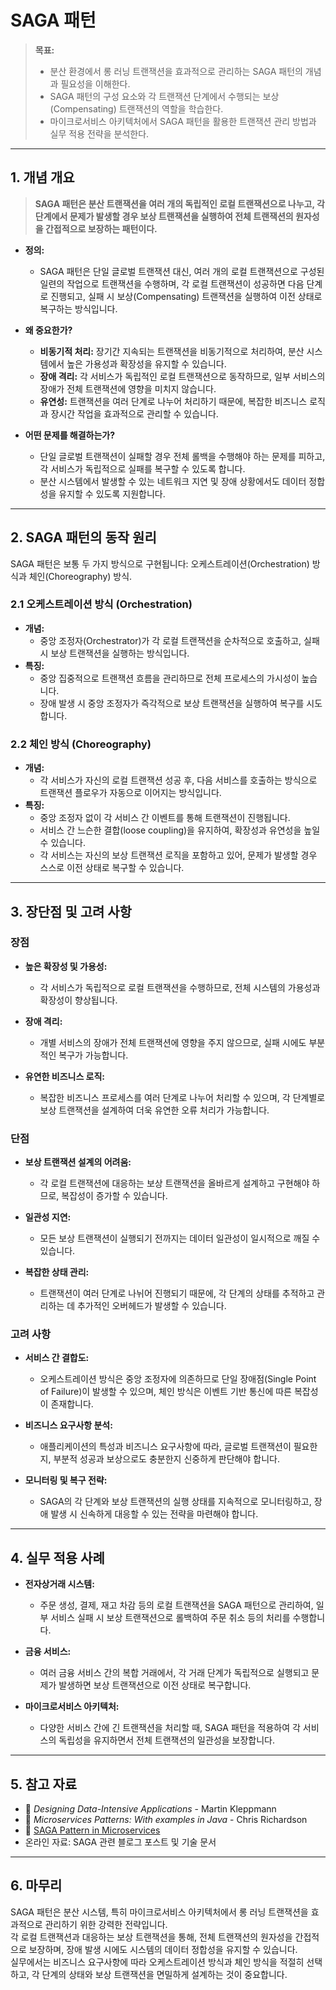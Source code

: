 # SAGA 패턴

> **목표:**  
> - 분산 환경에서 롱 러닝 트랜잭션을 효과적으로 관리하는 SAGA 패턴의 개념과 필요성을 이해한다.  
> - SAGA 패턴의 구성 요소와 각 트랜잭션 단계에서 수행되는 보상(Compensating) 트랜잭션의 역할을 학습한다.  
> - 마이크로서비스 아키텍처에서 SAGA 패턴을 활용한 트랜잭션 관리 방법과 실무 적용 전략을 분석한다.

---

## 1. 개념 개요

> **SAGA 패턴은 분산 트랜잭션을 여러 개의 독립적인 로컬 트랜잭션으로 나누고, 각 단계에서 문제가 발생할 경우 보상 트랜잭션을 실행하여 전체 트랜잭션의 원자성을 간접적으로 보장하는 패턴이다.**

- **정의:**  
  - SAGA 패턴은 단일 글로벌 트랜잭션 대신, 여러 개의 로컬 트랜잭션으로 구성된 일련의 작업으로 트랜잭션을 수행하며, 각 로컬 트랜잭션이 성공하면 다음 단계로 진행되고, 실패 시 보상(Compensating) 트랜잭션을 실행하여 이전 상태로 복구하는 방식입니다.

- **왜 중요한가?**  
  - **비동기적 처리:** 장기간 지속되는 트랜잭션을 비동기적으로 처리하여, 분산 시스템에서 높은 가용성과 확장성을 유지할 수 있습니다.  
  - **장애 격리:** 각 서비스가 독립적인 로컬 트랜잭션으로 동작하므로, 일부 서비스의 장애가 전체 트랜잭션에 영향을 미치지 않습니다.  
  - **유연성:** 트랜잭션을 여러 단계로 나누어 처리하기 때문에, 복잡한 비즈니스 로직과 장시간 작업을 효과적으로 관리할 수 있습니다.

- **어떤 문제를 해결하는가?**  
  - 단일 글로벌 트랜잭션이 실패할 경우 전체 롤백을 수행해야 하는 문제를 피하고, 각 서비스가 독립적으로 실패를 복구할 수 있도록 합니다.  
  - 분산 시스템에서 발생할 수 있는 네트워크 지연 및 장애 상황에서도 데이터 정합성을 유지할 수 있도록 지원합니다.

---

## 2. SAGA 패턴의 동작 원리

SAGA 패턴은 보통 두 가지 방식으로 구현됩니다: 오케스트레이션(Orchestration) 방식과 체인(Choreography) 방식.

### 2.1 오케스트레이션 방식 (Orchestration)
- **개념:**  
  - 중앙 조정자(Orchestrator)가 각 로컬 트랜잭션을 순차적으로 호출하고, 실패 시 보상 트랜잭션을 실행하는 방식입니다.
- **특징:**  
  - 중앙 집중적으로 트랜잭션 흐름을 관리하므로 전체 프로세스의 가시성이 높습니다.
  - 장애 발생 시 중앙 조정자가 즉각적으로 보상 트랜잭션을 실행하여 복구를 시도합니다.

### 2.2 체인 방식 (Choreography)
- **개념:**  
  - 각 서비스가 자신의 로컬 트랜잭션 성공 후, 다음 서비스를 호출하는 방식으로 트랜잭션 플로우가 자동으로 이어지는 방식입니다.
- **특징:**  
  - 중앙 조정자 없이 각 서비스 간 이벤트를 통해 트랜잭션이 진행됩니다.
  - 서비스 간 느슨한 결합(loose coupling)을 유지하여, 확장성과 유연성을 높일 수 있습니다.
  - 각 서비스는 자신의 보상 트랜잭션 로직을 포함하고 있어, 문제가 발생할 경우 스스로 이전 상태로 복구할 수 있습니다.

---

## 3. 장단점 및 고려 사항

### 장점
- **높은 확장성 및 가용성:**  
  - 각 서비스가 독립적으로 로컬 트랜잭션을 수행하므로, 전체 시스템의 가용성과 확장성이 향상됩니다.
  
- **장애 격리:**  
  - 개별 서비스의 장애가 전체 트랜잭션에 영향을 주지 않으므로, 실패 시에도 부분적인 복구가 가능합니다.
  
- **유연한 비즈니스 로직:**  
  - 복잡한 비즈니스 프로세스를 여러 단계로 나누어 처리할 수 있으며, 각 단계별로 보상 트랜잭션을 설계하여 더욱 유연한 오류 처리가 가능합니다.

### 단점
- **보상 트랜잭션 설계의 어려움:**  
  - 각 로컬 트랜잭션에 대응하는 보상 트랜잭션을 올바르게 설계하고 구현해야 하므로, 복잡성이 증가할 수 있습니다.
  
- **일관성 지연:**  
  - 모든 보상 트랜잭션이 실행되기 전까지는 데이터 일관성이 일시적으로 깨질 수 있습니다.
  
- **복잡한 상태 관리:**  
  - 트랜잭션이 여러 단계로 나뉘어 진행되기 때문에, 각 단계의 상태를 추적하고 관리하는 데 추가적인 오버헤드가 발생할 수 있습니다.

### 고려 사항
- **서비스 간 결합도:**  
  - 오케스트레이션 방식은 중앙 조정자에 의존하므로 단일 장애점(Single Point of Failure)이 발생할 수 있으며, 체인 방식은 이벤트 기반 통신에 따른 복잡성이 존재합니다.
  
- **비즈니스 요구사항 분석:**  
  - 애플리케이션의 특성과 비즈니스 요구사항에 따라, 글로벌 트랜잭션이 필요한지, 부분적 성공과 보상으로도 충분한지 신중하게 판단해야 합니다.
  
- **모니터링 및 복구 전략:**  
  - SAGA의 각 단계와 보상 트랜잭션의 실행 상태를 지속적으로 모니터링하고, 장애 발생 시 신속하게 대응할 수 있는 전략을 마련해야 합니다.

---

## 4. 실무 적용 사례

- **전자상거래 시스템:**  
  - 주문 생성, 결제, 재고 차감 등의 로컬 트랜잭션을 SAGA 패턴으로 관리하여, 일부 서비스 실패 시 보상 트랜잭션으로 롤백하여 주문 취소 등의 처리를 수행합니다.
  
- **금융 서비스:**  
  - 여러 금융 서비스 간의 복합 거래에서, 각 거래 단계가 독립적으로 실행되고 문제가 발생하면 보상 트랜잭션으로 이전 상태로 복구합니다.
  
- **마이크로서비스 아키텍처:**  
  - 다양한 서비스 간에 긴 트랜잭션을 처리할 때, SAGA 패턴을 적용하여 각 서비스의 독립성을 유지하면서 전체 트랜잭션의 일관성을 보장합니다.

---

## 5. 참고 자료

- 📖 _Designing Data-Intensive Applications_ - Martin Kleppmann  
- 📖 _Microservices Patterns: With examples in Java_ - Chris Richardson  
- 📌 [SAGA Pattern in Microservices](https://microservices.io/patterns/data/saga.html)  
- 온라인 자료: SAGA 관련 블로그 포스트 및 기술 문서

---

## 6. 마무리

SAGA 패턴은 분산 시스템, 특히 마이크로서비스 아키텍처에서 롱 러닝 트랜잭션을 효과적으로 관리하기 위한 강력한 전략입니다.  
각 로컬 트랜잭션과 대응하는 보상 트랜잭션을 통해, 전체 트랜잭션의 원자성을 간접적으로 보장하며, 장애 발생 시에도 시스템의 데이터 정합성을 유지할 수 있습니다.  
실무에서는 비즈니스 요구사항에 따라 오케스트레이션 방식과 체인 방식을 적절히 선택하고, 각 단계의 상태와 보상 트랜잭션을 면밀하게 설계하는 것이 중요합니다.